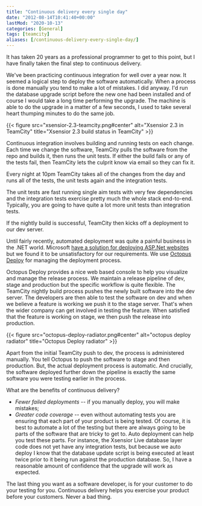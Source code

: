 ```yaml
---
title: "Continuous delivery every single day"
date: "2012-08-14T10:41:40+00:00"
lastMod: "2020-10-13"
categories: [General]
tags: [teamcity]
aliases: [/continuous-delivery-every-single-day/]
---
```


It has taken 20 years as a professional programmer to get to this point, but I have finally taken the final step to continuous delivery.

We've been practicing continuous integration for well over a year now. It seemed a logical step to deploy the software automatically. When a process is done manually you tend to make a lot of mistakes. I did anyway. I'd run the database upgrade script before the new one had been installed and of course I would take a long time performing the upgrade. The machine is able to do the upgrade in a matter of a few seconds, I used to take several heart thumping minutes to do the same job.

{{< figure src="xsensior-2.3-teamcity.png#center" alt="Xsensior 2.3 in TeamCity" title="Xsensior 2.3 build status in TeamCity" >}}

Continuous integration involves building and running tests on each change. Each time we change the software, TeamCity pulls the software from the repo and builds it, then runs the unit tests. If either the build fails or any of the tests fail, then TeamCity lets the culprit know via email so they can fix it.

Every night at 10pm TeamCity takes all of the changes from the day and runs all of the tests, the unit tests again and the integration tests.

The unit tests are fast running single aim tests with very few dependencies and the integration tests exercise pretty much the whole stack end-to-end. Typically, you are going to have quite a lot more unit tests than integration tests.

If the nightly build is successful, TeamCity then kicks off a deployment to our dev server.

Until fairly recently, automated deployment was quite a painful business in the .NET world. Microsoft [have a solution for deploying ASP.Net websites](http://www.iis.net/download/WebDeploy) but we found it to be unsatisfactory for our requirements. We use [Octopus Deploy](http://octopusdeploy.com/) for managing the deployment process.

Octopus Deploy provides a nice web based console to help you visualize and manage the release process. We maintain a release pipeline of dev, stage and production but the specific workflow is quite flexible. The TeamCity nightly build process pushes the newly built software into the dev server. The developers are then able to test the software on dev and when we believe a feature is working we push it to the stage server. That's when the wider company can get involved in testing the feature. When satisfied that the feature is working on stage, we then push the release into production.

{{< figure src="octopus-deploy-radiator.png#center" alt="octopus deploy radiator" title="Octopus Deploy radiator" >}}

Apart from the initial TeamCity push to dev, the process is administered manually. You tell Octopus to push the software to stage and then production. But, the actual deployment process is automatic. And crucially, the software deployed further down the pipeline is exactly the same software you were testing earlier in the process.

What are the benefits of continuous delivery?

- *Fewer failed deployments* -- if you manually deploy, you will make mistakes;
- *Greater code coverage* -- even without automating tests you are ensuring that each part of your product is being tested. Of course, it is best to automate a lot of the testing but there are always going to be parts of the software that are tricky to get to. Auto deployment can help you test these parts. For instance, the Xsensior Live database layer code does not yet have any integration tests, but because we auto deploy I know that the database update script is being executed at least twice prior to it being run against the production database. So, I have a reasonable amount of confidence that the upgrade will work as expected.

The last thing you want as a software developer, is for your customer to do your testing for you. Continuous delivery helps you exercise your product before your customers. Never a bad thing.
